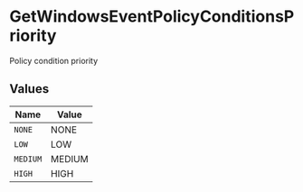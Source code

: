 # GetWindowsEventPolicyConditionsPriority

Policy condition priority


## Values

| Name     | Value    |
| -------- | -------- |
| `NONE`   | NONE     |
| `LOW`    | LOW      |
| `MEDIUM` | MEDIUM   |
| `HIGH`   | HIGH     |